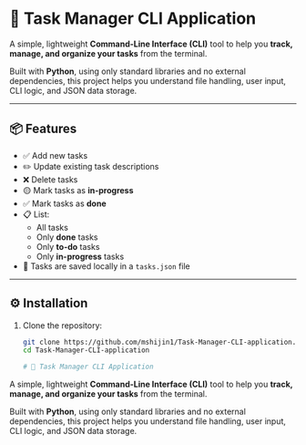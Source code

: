 # 🧾 Task Manager CLI Application

A simple, lightweight **Command-Line Interface (CLI)** tool to help you **track, manage, and organize your tasks** from the terminal.

Built with **Python**, using only standard libraries and no external dependencies, this project helps you understand file handling, user input, CLI logic, and JSON data storage.

---

## 📦 Features

- ✅ Add new tasks
- ✏️ Update existing task descriptions
- ❌ Delete tasks
- 🟡 Mark tasks as **in-progress**
- ✅ Mark tasks as **done**
- 📋 List:
  - All tasks
  - Only **done** tasks
  - Only **to-do** tasks
  - Only **in-progress** tasks
- 🧠 Tasks are saved locally in a `tasks.json` file

---

## ⚙️ Installation

1. Clone the repository:
   ```bash
   git clone https://github.com/mshijin1/Task-Manager-CLI-application.git
   cd Task-Manager-CLI-application

   # 🧾 Task Manager CLI Application

A simple, lightweight **Command-Line Interface (CLI)** tool to help you **track, manage, and organize your tasks** from the terminal.

Built with **Python**, using only standard libraries and no external dependencies, this project helps you understand file handling, user input, CLI logic, and JSON data storage.

